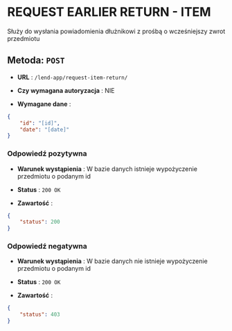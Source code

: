 # REQUEST EARLIER RETURN - ITEM

Służy do wysłania powiadomienia dłużnikowi z prośbą o wcześniejszy zwrot przedmiotu

## Metoda: ` POST `

- **URL** : ` /lend-app/request-item-return/ `

- **Czy wymagana autoryzacja** : NIE

- **Wymagane dane** : 
```json
{
    "id": "[id]",
    "date": "[date]"
}
```

### Odpowiedź pozytywna

- **Warunek wystąpienia** : W bazie danych istnieje wypożyczenie przedmiotu o podanym id

- **Status** : ` 200 OK `

- **Zawartość** :
```json
{
    "status": 200
}
```

### Odpowiedź negatywna

- **Warunek wystąpienia** : W bazie danych nie istnieje wypożyczenie przedmiotu o podanym id

- **Status** : ` 200 OK `

- **Zawartość** :

```json
{
    "status": 403
}
```
